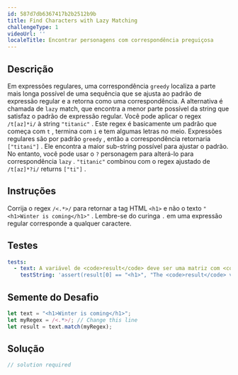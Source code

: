 ```yaml
---
id: 587d7db6367417b2b2512b9b
title: Find Characters with Lazy Matching
challengeType: 1
videoUrl: ''
localeTitle: Encontrar personagens com correspondência preguiçosa
---
```


## Descrição
<section id="description"> Em expressões regulares, uma correspondência <code>greedy</code> localiza a parte mais longa possível de uma sequência que se ajusta ao padrão de expressão regular e a retorna como uma correspondência. A alternativa é chamada de <code>lazy</code> match, que encontra a menor parte possível da string que satisfaz o padrão de expressão regular. Você pode aplicar o regex <code>/t[az]*i/</code> à string <code>&quot;titanic&quot;</code> . Este regex é basicamente um padrão que começa com <code>t</code> , termina com <code>i</code> e tem algumas letras no meio. Expressões regulares são por padrão <code>greedy</code> , então a correspondência retornaria <code>[&quot;titani&quot;]</code> . Ele encontra a maior sub-string possível para ajustar o padrão. No entanto, você pode usar o <code>?</code> personagem para alterá-lo para correspondência <code>lazy</code> . <code>&quot;titanic&quot;</code> combinou com o regex ajustado de <code>/t[az]*?i/</code> returns <code>[&quot;ti&quot;]</code> . </section>

## Instruções
<section id="instructions"> Corrija o regex <code>/&lt;.*&gt;/</code> para retornar a tag HTML <code>&lt;h1&gt;</code> e não o texto <code>&quot;&lt;h1&gt;Winter is coming&lt;/h1&gt;&quot;</code> . Lembre-se do curinga <code>.</code> em uma expressão regular corresponde a qualquer caractere. </section>

## Testes
<section id='tests'>

```yml
tests:
  - text: A variável de <code>result</code> deve ser uma matriz com <code>&lt;h1&gt;</code> nela
    testString: 'assert(result[0] == "<h1>", "The <code>result</code> variable should be an array with <code>&lt;h1&gt;</code> in it");'

```

</section>

## Semente do Desafio
<section id='challengeSeed'>

<div id='js-seed'>

```js
let text = "<h1>Winter is coming</h1>";
let myRegex = /<.*>/; // Change this line
let result = text.match(myRegex);

```

</div>



</section>

## Solução
<section id='solution'>

```js
// solution required
```
</section>
